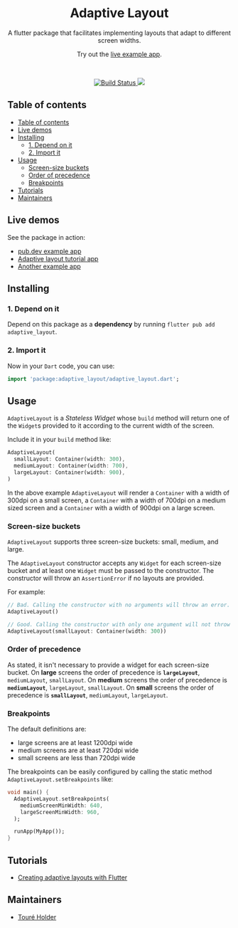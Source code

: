 <h1 align="center">Adaptive Layout</h1>

<p align="center">A flutter package that facilitates implementing layouts that adapt to different screen widths.</p>
<p align="center">
  Try out the <a href="https://flutter-adaptive-layout.surge.sh">live example app</a>.
  </p>
<br>

<p align="center">
  <a href="https://travis-ci.com/toureholder/flutter_adaptive_layout">
    <img src="https://travis-ci.com/toureholder/flutter_adaptive_layout.svg?branch=main"
      alt="Build Status" />
  </a>

  <a href="https://codecov.io/gh/toureholder/flutter_adaptive_layout">
    <img src="https://codecov.io/gh/toureholder/flutter_adaptive_layout/branch/main/graph/badge.svg?token=YEEJNZNJYT"/>
  </a>
</p>

<!-- omit in toc -->

## Table of contents

- [Table of contents](#table-of-contents)
- [Live demos](#live-demos)
- [Installing](#installing)
  - [1. Depend on it](#1-depend-on-it)
  - [2. Import it](#2-import-it)
- [Usage](#usage)
  - [Screen-size buckets](#screen-size-buckets)
  - [Order of precedence](#order-of-precedence)
  - [Breakpoints](#breakpoints)
- [Tutorials](#tutorials)
- [Maintainers](#maintainers)

## Live demos

See the package in action:

- [pub.dev example app](https://flutter-adaptive-layout.surge.sh)
- [Adaptive layout tutorial app](https://flutter-adaptive-layout-tutorial.surge.sh)
- [Another example app](https://flutter-workshop.surge.sh)

## Installing

### 1. Depend on it

Depend on this package as a **dependency** by running `flutter pub add adaptive_layout`.

### 2. Import it

Now in your `Dart` code, you can use:

```dart
import 'package:adaptive_layout/adaptive_layout.dart';
```

## Usage

`AdaptiveLayout` is a _Stateless Widget_ whose `build` method will return one of the `Widget`s provided to it according to the current width of the screen.

Include it in your `build` method like:

```dart
AdaptiveLayout(
  smallLayout: Container(width: 300),
  mediumLayout: Container(width: 700),
  largeLayout: Container(width: 900),
)
```

In the above example `AdaptiveLayout` will render a `Container` with a width of 300dpi on a small screen, a `Container` with a width of 700dpi on a medium sized screen and a `Container` with a width of 900dpi on a large screen.

### Screen-size buckets

`AdaptiveLayout` supports three screen-size buckets: small, medium, and large.

The `AdaptiveLayout` constructor accepts any `Widget` for each screen-size bucket and at least one `Widget` must be passed to the constructor. The constructor will throw an `AssertionError` if no layouts are provided.

For example:

```dart
// Bad. Calling the constructor with no arguments will throw an error.
AdaptiveLayout()
```

```dart
// Good. Calling the constructor with only one argument will not throw an error.
AdaptiveLayout(smallLayout: Container(width: 300))
```

### Order of precedence

As stated, it isn't necessary to provide a widget for each screen-size bucket. On **large** screens the order of precedence is **`largeLayout`**, `mediumLayout`, `smallLayout`. On **medium** screens the order of precedence is **`mediumLayout`**, `largeLayout`, `smallLayout`. On **small** screens the order of precedence is **`smallLayout`**, `mediumLayout`, `largeLayout`.

### Breakpoints

The default definitions are:

- large screens are at least 1200dpi wide
- medium screens are at least 720dpi wide
- small screens are less than 720dpi wide

The breakpoints can be easily configured by calling the static method `AdaptiveLayout.setBreakpoints` like:

```dart
void main() {
  AdaptiveLayout.setBreakpoints(
    mediumScreenMinWidth: 640,
    largeScreenMinWidth: 960,
  );

  runApp(MyApp());
}
```

## Tutorials

- [Creating adaptive layouts with Flutter](https://dev.to/toureholder/creating-adaptive-layouts-with-flutter-56oa)

## Maintainers

- [Touré Holder](https://github.com/toureholderl)

